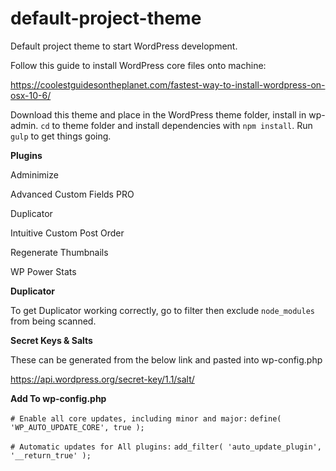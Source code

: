 # default-project-theme
Default project theme to start WordPress development.

Follow this guide to install WordPress core files onto machine: 

https://coolestguidesontheplanet.com/fastest-way-to-install-wordpress-on-osx-10-6/

Download this theme and place in the WordPress theme folder, install in wp-admin. `cd` to theme folder and install dependencies with `npm install`. Run `gulp` to get things going.

**Plugins**

Adminimize

Advanced Custom Fields PRO

Duplicator

Intuitive Custom Post Order

Regenerate Thumbnails

WP Power Stats

**Duplicator**

To get Duplicator working correctly, go to filter then exclude `node_modules` from being scanned.

**Secret Keys & Salts**

These can be generated from the below link and pasted into wp-config.php

https://api.wordpress.org/secret-key/1.1/salt/


**Add To wp-config.php**

`# Enable all core updates, including minor and major:`
`define( 'WP_AUTO_UPDATE_CORE', true );`

`# Automatic updates for All plugins:`
`add_filter( 'auto_update_plugin', '__return_true' );`
